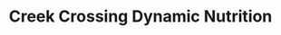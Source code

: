 ---
title: "Creek Crossing Dynamic Nutrition"
url: /mesquite/creek-crossing-dynamic-nutrition/
shop: Bioladen
---